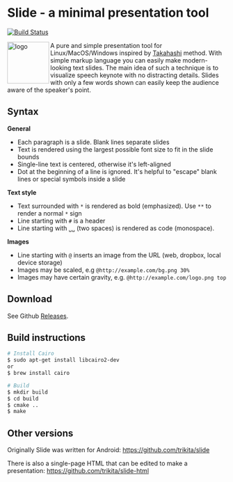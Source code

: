 # Slide - a minimal presentation tool

[![Build Status](https://travis-ci.org/zserge/slide.svg?branch=master)](https://travis-ci.org/zserge/slide)

<div>
<img align="left" src="https://raw.githubusercontent.com/trikita/slide/master/src/main/res/mipmap-xxxhdpi/ic_launcher.png" alt="logo" width="96px" height="96px" />
<p>A pure and simple presentation tool for Linux/MacOS/Windows inspired by <a href="https://en.wikipedia.org/wiki/Takahashi_method">Takahashi</a> method.
With simple markup language you can easily make modern-looking text slides. The main idea of such a technique is to visualize speech keynote with no distracting details. Slides with only a few words shown can easily keep the audience aware of the speaker's point.
</p>
</div>

## Syntax

**General**

- Each paragraph is a slide. Blank lines separate slides
- Text is rendered using the largest possible font size to fit in the slide bounds
- Single-line text is centered, otherwise it's left-aligned
- Dot at the beginning of a line is ignored. It's helpful to "escape" blank lines or special symbols inside a slide

**Text style**

- Text surrounded with `*` is rendered as bold (emphasized). Use `**` to render a normal `*` sign
- Line starting with `#` is a header
- Line starting with `␣␣` (two spaces) is rendered as code (monospace).

**Images**

- Line starting with `@` inserts an image from the URL (web, dropbox, local device storage)
- Images may be scaled, e.g `@http://example.com/bg.png 30%`
- Images may have certain gravity, e.g. `@http://example.com/logo.png top`

## Download

See Github [Releases](https://github.com/zserge/slide/releases/latest).

## Build instructions

```bash
# Install Cairo
$ sudo apt-get install libcairo2-dev
or
$ brew install cairo

# Build
$ mkdir build
$ cd build
$ cmake ..
$ make
```

## Other versions

Originally Slide was written for Android: https://github.com/trikita/slide

There is also a single-page HTML that can be edited to make a presentation: https://github.com/trikita/slide-html

